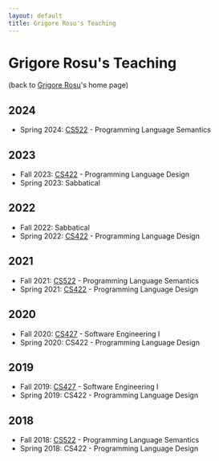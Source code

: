 ```yaml
---
layout: default
title: Grigore Rosu's Teaching
---
```


# Grigore Rosu's Teaching

(back to [Grigore Rosu]({{site.baseurl}}/people/grigore-rosu/index.html)'s home page)

## 2024
- Spring 2024:
  [CS522]({{site.baseurl}}/teaching/2024/cs522/) - Programming Language Semantics

## 2023
- Fall 2023:
  [CS422]({{site.baseurl}}/teaching/2023/cs422/) - Programming Language Design
- Spring 2023: Sabbatical

## 2022
- Fall 2022: Sabbatical
- Spring 2022:
  [CS422]({{site.baseurl}}/teaching/2022/cs422/) - Programming Language Design

## 2021
- Fall 2021:
  [CS522]({{site.baseurl}}/teaching/2021/cs522/) - Programming Language Semantics
- Spring 2021:
  [CS422]({{site.baseurl}}/teaching/2021/cs422/) - Programming Language Design

## 2020

- Fall 2020: 
  [CS427](https://wiki.cites.illinois.edu/wiki/display/cs427fa20) - Software Engineering I
- Spring 2020:
  CS422 - Programming Language Design

## 2019

- Fall 2019:
  [CS427](https://wiki.cites.illinois.edu/wiki/display/cs427fa19) - Software Engineering I
- Spring 2019:
  CS422 - Programming Language Design

## 2018

- Fall 2018:
  [CS522]({{site.baseurl}}/teaching/2018/cs522/) - Programming Language Semantics
- Spring 2018:
  CS422 - Programming Language Design
